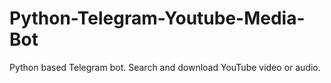 # Python-Telegram-Youtube-Media-Bot
Python based Telegram bot. Search and download YouTube video or audio.
